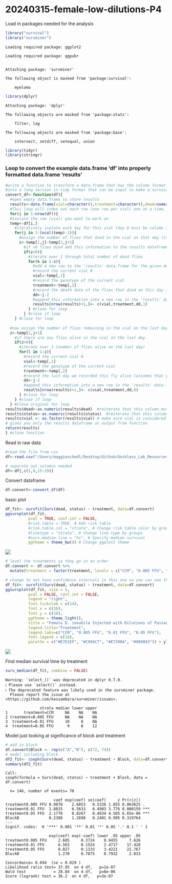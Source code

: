 # 20240315-female-low-dilutions-P4

Load in packages needed for the analysis

``` r
library("survival")
library("survminer")
```

    Loading required package: ggplot2

    Loading required package: ggpubr


    Attaching package: 'survminer'

    The following object is masked from 'package:survival':

        myeloma

``` r
library(dplyr)
```


    Attaching package: 'dplyr'

    The following objects are masked from 'package:stats':

        filter, lag

    The following objects are masked from 'package:base':

        intersect, setdiff, setequal, union

``` r
library(tidyr)
library(stringr)
```

### Loop to convert the example data.frame ‘df’ into properly formatted data.frame ‘results’

``` r
#write a function to transform a data.frame that has the column format 'vial | treatment | D0 | D1 | D2...', with one row for each vial
#into a long version in tidy format that can be input to make a survivorship curve
convert_df<-function(df){
  #open empty data.frame to store results
  results<-data.frame(vial=character(),treatment=character(),dead=numeric(),status=numeric())
  #This loop will index out each row (one row per vial) one at a time, transform it into long format (one row per fly), and add the information to the empty data.frame called results
  for(i in 1:nrow(df)){
  #isolate the row (vial) you want to work on
  temp<-df[i,]
    #iteratively isolate each day for this vial (day 0 must be column 3, day 1 column 4, etc.). Loop stops the column before the last day
    for(j in 3:(ncol(temp)-1)){
      #assign the number of flies that died in the vial on that day (starting with day 1) to the variable 'z'
      z<-temp[1,j]-temp[1,j+1]
        #if >0 flies died add this information to the results dataframe
        if(z>0){
          #iterate over 1 through total number of dead flies
          for(k in 1:z){
            #add a new row to the 'results' data.frame for the given dead fly, specifying vial #, treatment, day died, and
            #record the current vial #
            vial<-temp[,1]
            #record the genotype of the current vial
            treatment<-temp[,2]
            #record the death date of the flies that died on this day (assumes that your input DF starts with day 0 in column 3)
            dd<-j-2
            #append this information into a new row in the 'results' data.frame, and add a '1' in the 4th column to indicate mortality
            results[nrow(results)+1,]<- c(vial,treatment,dd,1)
          } #close for loop
        } #close if loop
    } #close for loop
  
  #now assign the number of flies remaining in the vial on the last day (value in the last column of the row) to the variable 'z'
  z<-temp[1,j+1]
    #if there are any flies alive in the vial on the last day
    if(z>0){
      #iterate over 1:(number of flies alive on the last day)
      for(l in 1:z){
        #record the current vial #
        vial<-temp[,1]
        #record the genotype of the current vial
        treatment<-temp[,2]
        #record the last day we recorded this fly alive (assumes that your input DF starts with day 0 in column 3)
        dd<-j-2
        #append this information into a new row in the 'results' data.frame, and add a '0' in the 4th column to indicate that the fly made it to the end of the experiment
        results[nrow(results)+1,]<- c(vial,treatment,dd,0)
      } #close for loop
    } #close if loop
  } #close original for loop
results$dead<-as.numeric(results$dead)  #reiterate that this column must be class numeric
results$status<-as.numeric(results$status)  #reiterate that this column must be class numeric
results$vial <- as.factor(results$vial) # make sure vial is considered a factor
# gives you only the results dataframe as output from function 
return(results) 
} #close function
```

Read in raw data

``` r
#read the file from csv
df<-read.csv("/Users/maggieschedl/Desktop/Github/Unckless_Lab_Resources/Infection_survival_analyses/20240315-combo-female-low-dilutions/combo-female-low-dil-infections.csv")

# separate out columns needed
df<-df[,c(1,9,15:29)]
```

Convert dataframe

``` r
df.convert<-convert_df(df)
```

basic plot

``` r
df_fit<- survfit(Surv(dead, status) ~ treatment, data=df.convert)
ggsurvplot(df_fit,
          pval = TRUE, conf.int = FALSE,
          #risk.table = TRUE, # Add risk table
          #risk.table.col = "strata", # Change risk table color by groups
          #linetype = "strata", # Change line type by groups
          #surv.median.line = "hv", # Specify median survival
          ggtheme = theme_bw()) # Change ggplot2 theme
```

![](20240315-female-low-dil-P4_files/figure-commonmark/unnamed-chunk-5-1.png)

``` r
# level the treatments so they go in an order 
df.convert <- df.convert %>% 
  mutate(treatment = factor(treatment, levels = c("CCM", "0.005 FFU", "0.01 FFU", "0.05 FFU")))

# change to not have confidence intervals in this one so you can see them 
df_fit<- survfit(Surv(dead, status) ~ treatment, data=df.convert)
ggsurvplot(df_fit, size = 5,
          pval = FALSE, conf.int = FALSE,
          legend = "right",
          font.tickslab = c(14),
          font.x = c(16),
          font.y = c(16),
          ggtheme = theme_light(),
          title = "Female D. innubila Injected with Dilutions of Passage 4 DiNV",
          legend.title="Treatment",
          legend.labs=c("CCM", "0.005 FFU", "0.01 FFU", "0.05 FFU"),
          font.legend = c(14),
          palette = c("#E7E1EF", "#C994C7", "#E7298A", "#980043")) + ylab("Survival Proporation") + xlab("Days post injection")
```

![](20240315-female-low-dil-P4_files/figure-commonmark/unnamed-chunk-6-1.png)

Find median survival time by treatment

``` r
surv_median(df_fit, combine = FALSE)
```

    Warning: `select_()` was deprecated in dplyr 0.7.0.
    ℹ Please use `select()` instead.
    ℹ The deprecated feature was likely used in the survminer package.
      Please report the issue at <https://github.com/kassambara/survminer/issues>.

                   strata median lower upper
    1       treatment=CCM     NA    NA    NA
    2 treatment=0.005 FFU     NA    NA    NA
    3  treatment=0.01 FFU     10     8    NA
    4  treatment=0.05 FFU      9     8    12

Model just looking at significance of block and treatment

``` r
# add in block 
df.convert$Block <- rep(c("A","B"), c(72, 74))
# model including block 
df2_fit<- coxph(Surv(dead, status) ~ treatment + Block, data=df.convert)
summary(df2_fit)
```

    Call:
    coxph(formula = Surv(dead, status) ~ treatment + Block, data = df.convert)

      n= 146, number of events= 70 

                         coef exp(coef) se(coef)     z Pr(>|z|)    
    treatment0.005 FFU 0.9878    2.6853   0.5326 1.855 0.063625 .  
    treatment0.01 FFU  1.8815    6.5633   0.4983 3.776 0.000159 ***
    treatment0.05 FFU  2.1778    8.8267   0.4834 4.505 6.65e-06 ***
    BlockB             0.2388    1.2698   0.2401 0.995 0.319764    
    ---
    Signif. codes:  0 '***' 0.001 '**' 0.01 '*' 0.05 '.' 0.1 ' ' 1

                       exp(coef) exp(-coef) lower .95 upper .95
    treatment0.005 FFU     2.685     0.3724    0.9455     7.626
    treatment0.01 FFU      6.563     0.1524    2.4717    17.428
    treatment0.05 FFU      8.827     0.1133    3.4221    22.767
    BlockB                 1.270     0.7875    0.7932     2.033

    Concordance= 0.694  (se = 0.029 )
    Likelihood ratio test= 37.95  on 4 df,   p=1e-07
    Wald test            = 28.84  on 4 df,   p=8e-06
    Score (logrank) test = 36.2  on 4 df,   p=3e-07
